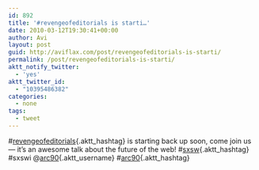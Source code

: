 ```yaml
---
id: 892
title: '#revengeofeditorials is starti…'
date: 2010-03-12T19:30:41+00:00
author: Avi
layout: post
guid: http://aviflax.com/post/revengeofeditorials-is-starti/
permalink: /post/revengeofeditorials-is-starti/
aktt_notify_twitter:
  - 'yes'
aktt_twitter_id:
  - "10395486382"
categories:
  - none
tags:
  - tweet
---
```

#[revengeofeditorials](http://search.twitter.com/search?q=%23revengeofeditorials){.aktt_hashtag} is starting back up soon, come join us — it&#8217;s an awesome talk about the future of the web! #[sxsw](http://search.twitter.com/search?q=%23sxsw){.aktt_hashtag} #sxswi @[arc90](http://twitter.com/arc90){.aktt_username} #[arc90](http://search.twitter.com/search?q=%23arc90){.aktt_hashtag}